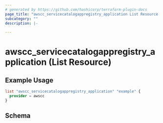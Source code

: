 ```yaml
---
# generated by https://github.com/hashicorp/terraform-plugin-docs
page_title: "awscc_servicecatalogappregistry_application List Resource - terraform-provider-awscc"
subcategory: ""
description: |-
  
---
```


# awscc_servicecatalogappregistry_application (List Resource)



## Example Usage

```terraform
list "awscc_servicecatalogappregistry_application" "example" {
  provider = awscc
}
```

<!-- schema generated by tfplugindocs -->
## Schema
